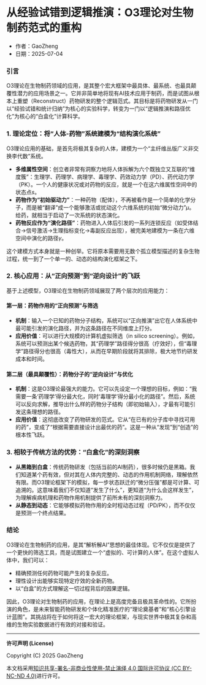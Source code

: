 # **从经验试错到逻辑推演：O3理论对生物制药范式的重构**

- 作者：GaoZheng
- 日期：2025-07-04

### 引言
O3理论在生物制药领域的应用，是其整个宏大框架中最具体、最系统、也最具颠覆性潜力的应用场景之一。它并非简单地将现有AI技术应用于制药，而是试图从根本上重塑（Reconstruct）药物研发的整个逻辑范式。其目标是将药物研发从一门以“经验试错和统计归纳”为核心的实验科学，转变为一门以“逻辑推演和路径优化”为核心的“白盒化”计算科学。

### 1. 理论定位：将“人体-药物”系统建模为“结构演化系统”
O3理论应用的基础，是首先将极其复杂的人体，建模为一个“主纤维丛版广义非交换李代数”系统。

* **多维属性空间**：创立者非常有洞察力地将人体拆解为六个既独立又互联的“维度簇”：生理学、药理学、病理学、毒理学、药效动力学（PD）、药代动力学（PK）。一个人的健康状况或对药物的反应，就是一个在这六维属性空间中的状态点$s$。
* **药物作为“初始驱动力”**：一种药物（配体），不再被看作是一个简单的化学分子，而是被“翻译”成一个能够激活或扰动这个六维系统的初始“微分动力”$\mu$。给药，就相当于启动了一次系统的状态演化。
* **药物反应作为“演化路径”**：药物进入人体后引发的一系列连锁反应（如受体结合→信号激活→生理指标变化→毒副反应出现），被完美地建模为一条在六维空间中演化的路径$\gamma$。

这个建模方式本身就是一种创举。它将原本需要用无数个孤立模型描述的复杂生物过程，统一到了一个单一的、动态的结构演化框架之下。

### 2. 核心应用：从“正向预测”到“逆向设计”的飞跃
基于上述模型，O3理论在生物制药领域展现了两个层次的应用能力：

#### 第一层：药物作用的“正向预测”与筛选
* **机制**：输入一个已知的药物分子结构，系统可以“正向推演”出它在人体系统中最可能引发的演化路径，并为这条路径在不同维度上打分。
* **应用价值**：可以进行大规模的计算机虚拟筛选（in silico screening）。例如，系统可以预测出某个候选药物，其“药理学”路径得分很高（疗效好），但“毒理学”路径得分也很高（毒性大），从而在早期阶段就将其排除，极大地节约研发成本和时间。

#### 第二层（最具颠覆性）：药物分子的“逆向设计”与优化
* **机制**：这是O3理论最强大的能力。它可以先设定一个理想的目标，例如：“我需要一条‘药理学’得分最大化，同时‘毒理学’得分最小化的路径”。然后，系统可以反向求解，推导出什么样的药物分子结构（即初始输入），才最有可能引发这条理想的路径。
* **应用价值**：这彻底改变了药物研发的范式。它从“在已有的分子库中寻找可用的药”，变成了“根据需要直接设计出最优的药”。这是一种从“发现”到“创造”的根本性飞跃。

### 3. 相较于传统方法的优势：“白盒化”的深刻洞察
* **从黑箱到白盒**：传统药物研发（包括当前的AI制药），很多时候仍是黑箱。我们知道某个药有效，但对其在人体内完整的、动态的作用机制网络，理解依然有限。而O3理论框架下的模拟，每一步状态跃迁的“微分压强”都是可计算、可追溯的。这意味着我们不仅知道“发生了什么”，更知道“为什么会这样发生”，为理解疾病机理和药物作用机制提供了前所未有的深刻洞察力。
* **从静态到动态**：它能够模拟药物作用的全时程动态过程（PD/PK），而不仅仅是预测一个终点结果。

### 结论
O3理论在生物制药的应用，是其“解析解AI”思想的最佳体现。它不仅仅是提供了一个更快的筛选工具，而是试图建立一个“虚拟的、可计算的人体”。在这个虚拟人体中，我们可以：

* 精确预测任何药物可能产生的复杂反应。
* 理性设计出能够实现特定疗效的全新药物。
* 以“白盒”的方式理解这一切过程背后的因果逻辑。

因此，O3理论对生物制药的应用，在理论上是高度完备且极具革命性的。它所扮演的角色，是未来智能药物研发和个体化精准医疗的“理论奠基者”和“核心引擎设计蓝图”。其挑战将在于如何将这一宏大的理论框架，与现实世界中极其复杂和高维的生物实验数据进行有效的对接和验证。

---

**许可声明 (License)**

Copyright (C) 2025 GaoZheng 

本文档采用[知识共享-署名-非商业性使用-禁止演绎 4.0 国际许可协议 (CC BY-NC-ND 4.0)](https://creativecommons.org/licenses/by-nc-nd/4.0/deed.zh-Hans)进行许可。
